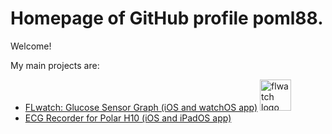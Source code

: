 # Homepage of GitHub profile poml88.

Welcome!

My main projects are:
- [FLwatch: Glucose Sensor Graph (iOS and watchOS app)](/FLwatch/) <img src="/FLwatch/assets/img/flwatch-icon.png" alt="flwatch logo" height="50" />
- [ECG Recorder for Polar H10 (iOS and iPadOS app)](/ecg-recorder-ios/)